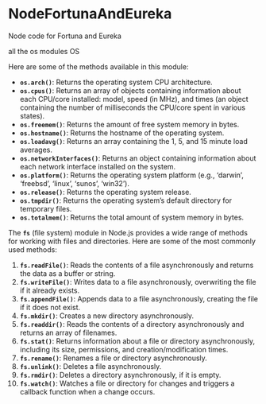 # NodeFortunaAndEureka
Node code for Fortuna and Eureka


all the os modules
OS

Here are some of the methods available in this module:

- **`os.arch()`**: Returns the operating system CPU architecture.
- **`os.cpus()`**: Returns an array of objects containing information about each CPU/core installed: model, speed (in MHz), and times (an object containing the number of milliseconds the CPU/core spent in various states).
- **`os.freemem()`**: Returns the amount of free system memory in bytes.
- **`os.hostname()`**: Returns the hostname of the operating system.
- **`os.loadavg()`**: Returns an array containing the 1, 5, and 15 minute load averages.
- **`os.networkInterfaces()`**: Returns an object containing information about each network interface installed on the system.
- **`os.platform()`**: Returns the operating system platform (e.g., ‘darwin’, ‘freebsd’, ‘linux’, ‘sunos’, ‘win32’).
- **`os.release()`**: Returns the operating system release.
- **`os.tmpdir()`**: Returns the operating system’s default directory for temporary files.
- **`os.totalmem()`**: Returns the total amount of system memory in bytes.



The **`fs`** (file system) module in Node.js provides a wide range of methods for working with files and directories. Here are some of the most commonly used methods:

1. **`fs.readFile()`**: Reads the contents of a file asynchronously and returns the data as a buffer or string.
2. **`fs.writeFile()`**: Writes data to a file asynchronously, overwriting the file if it already exists.
3. **`fs.appendFile()`**: Appends data to a file asynchronously, creating the file if it does not exist.
4. **`fs.mkdir()`**: Creates a new directory asynchronously.
5. **`fs.readdir()`**: Reads the contents of a directory asynchronously and returns an array of filenames.
6. **`fs.stat()`**: Returns information about a file or directory asynchronously, including its size, permissions, and creation/modification times.
7. **`fs.rename()`**: Renames a file or directory asynchronously.
8. **`fs.unlink()`**: Deletes a file asynchronously.
9. **`fs.rmdir()`**: Deletes a directory asynchronously, if it is empty.
10. **`fs.watch()`**: Watches a file or directory for changes and triggers a callback function when a change occurs.